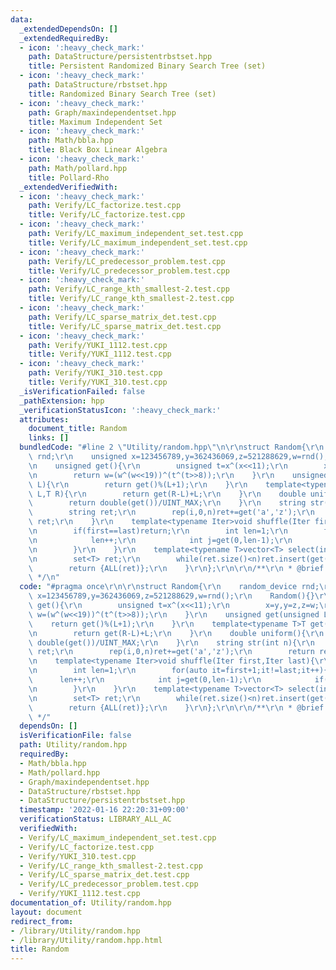 ```yaml
---
data:
  _extendedDependsOn: []
  _extendedRequiredBy:
  - icon: ':heavy_check_mark:'
    path: DataStructure/persistentrbstset.hpp
    title: Persistent Randomized Binary Search Tree (set)
  - icon: ':heavy_check_mark:'
    path: DataStructure/rbstset.hpp
    title: Randomized Binary Search Tree (set)
  - icon: ':heavy_check_mark:'
    path: Graph/maxindependentset.hpp
    title: Maximum Independent Set
  - icon: ':heavy_check_mark:'
    path: Math/bbla.hpp
    title: Black Box Linear Algebra
  - icon: ':heavy_check_mark:'
    path: Math/pollard.hpp
    title: Pollard-Rho
  _extendedVerifiedWith:
  - icon: ':heavy_check_mark:'
    path: Verify/LC_factorize.test.cpp
    title: Verify/LC_factorize.test.cpp
  - icon: ':heavy_check_mark:'
    path: Verify/LC_maximum_independent_set.test.cpp
    title: Verify/LC_maximum_independent_set.test.cpp
  - icon: ':heavy_check_mark:'
    path: Verify/LC_predecessor_problem.test.cpp
    title: Verify/LC_predecessor_problem.test.cpp
  - icon: ':heavy_check_mark:'
    path: Verify/LC_range_kth_smallest-2.test.cpp
    title: Verify/LC_range_kth_smallest-2.test.cpp
  - icon: ':heavy_check_mark:'
    path: Verify/LC_sparse_matrix_det.test.cpp
    title: Verify/LC_sparse_matrix_det.test.cpp
  - icon: ':heavy_check_mark:'
    path: Verify/YUKI_1112.test.cpp
    title: Verify/YUKI_1112.test.cpp
  - icon: ':heavy_check_mark:'
    path: Verify/YUKI_310.test.cpp
    title: Verify/YUKI_310.test.cpp
  _isVerificationFailed: false
  _pathExtension: hpp
  _verificationStatusIcon: ':heavy_check_mark:'
  attributes:
    document_title: Random
    links: []
  bundledCode: "#line 2 \"Utility/random.hpp\"\n\r\nstruct Random{\r\n    random_device\
    \ rnd;\r\n    unsigned x=123456789,y=362436069,z=521288629,w=rnd();\r\n    Random(){}\r\
    \n    unsigned get(){\r\n        unsigned t=x^(x<<11);\r\n        x=y,y=z,z=w;\r\
    \n        return w=(w^(w<<19))^(t^(t>>8));\r\n    }\r\n    unsigned get(unsigned\
    \ L){\r\n        return get()%(L+1);\r\n    }\r\n    template<typename T>T get(T\
    \ L,T R){\r\n        return get(R-L)+L;\r\n    }\r\n    double uniform(){\r\n\
    \        return double(get())/UINT_MAX;\r\n    }\r\n    string str(int n){\r\n\
    \        string ret;\r\n        rep(i,0,n)ret+=get('a','z');\r\n        return\
    \ ret;\r\n    }\r\n    template<typename Iter>void shuffle(Iter first,Iter last){\r\
    \n        if(first==last)return;\r\n        int len=1;\r\n        for(auto it=first+1;it!=last;it++){\r\
    \n            len++;\r\n            int j=get(0,len-1);\r\n            if(j!=len-1)iter_swap(it,first+j);\r\
    \n        }\r\n    }\r\n    template<typename T>vector<T> select(int n,T L,T R){\r\
    \n        set<T> ret;\r\n        while(ret.size()<n)ret.insert(get(L,R));\r\n\
    \        return {ALL(ret)};\r\n    }\r\n};\r\n\r\n/**\r\n * @brief Random\r\n\
    \ */\n"
  code: "#pragma once\r\n\r\nstruct Random{\r\n    random_device rnd;\r\n    unsigned\
    \ x=123456789,y=362436069,z=521288629,w=rnd();\r\n    Random(){}\r\n    unsigned\
    \ get(){\r\n        unsigned t=x^(x<<11);\r\n        x=y,y=z,z=w;\r\n        return\
    \ w=(w^(w<<19))^(t^(t>>8));\r\n    }\r\n    unsigned get(unsigned L){\r\n    \
    \    return get()%(L+1);\r\n    }\r\n    template<typename T>T get(T L,T R){\r\
    \n        return get(R-L)+L;\r\n    }\r\n    double uniform(){\r\n        return\
    \ double(get())/UINT_MAX;\r\n    }\r\n    string str(int n){\r\n        string\
    \ ret;\r\n        rep(i,0,n)ret+=get('a','z');\r\n        return ret;\r\n    }\r\
    \n    template<typename Iter>void shuffle(Iter first,Iter last){\r\n        if(first==last)return;\r\
    \n        int len=1;\r\n        for(auto it=first+1;it!=last;it++){\r\n      \
    \      len++;\r\n            int j=get(0,len-1);\r\n            if(j!=len-1)iter_swap(it,first+j);\r\
    \n        }\r\n    }\r\n    template<typename T>vector<T> select(int n,T L,T R){\r\
    \n        set<T> ret;\r\n        while(ret.size()<n)ret.insert(get(L,R));\r\n\
    \        return {ALL(ret)};\r\n    }\r\n};\r\n\r\n/**\r\n * @brief Random\r\n\
    \ */"
  dependsOn: []
  isVerificationFile: false
  path: Utility/random.hpp
  requiredBy:
  - Math/bbla.hpp
  - Math/pollard.hpp
  - Graph/maxindependentset.hpp
  - DataStructure/rbstset.hpp
  - DataStructure/persistentrbstset.hpp
  timestamp: '2022-01-16 22:20:31+09:00'
  verificationStatus: LIBRARY_ALL_AC
  verifiedWith:
  - Verify/LC_maximum_independent_set.test.cpp
  - Verify/LC_factorize.test.cpp
  - Verify/YUKI_310.test.cpp
  - Verify/LC_range_kth_smallest-2.test.cpp
  - Verify/LC_sparse_matrix_det.test.cpp
  - Verify/LC_predecessor_problem.test.cpp
  - Verify/YUKI_1112.test.cpp
documentation_of: Utility/random.hpp
layout: document
redirect_from:
- /library/Utility/random.hpp
- /library/Utility/random.hpp.html
title: Random
---
```

